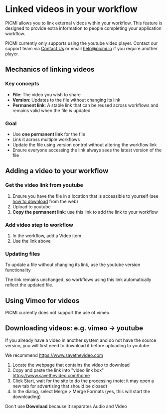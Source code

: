 # Linked videos in your workflow

PICMI allows you to link external videos within your workflow. This feature is designed to provide extra information to people completing your application workflow. 

<prompt>

PICMI currently only supports using the youtube video player. Contact our support team via <a href="https://www.picmi.io/contact-us" target="_blank">Contact Us</a> or
email <a href="mailto:help@picmi.com" target="_blank">help@picmi.io</a> if you require another player.

</prompt>

## Mechanics of linking videos

### Key concepts
- **File**: The video you wish to share
- **Version**: Updates to the file without changing its link
- **Permanent link**: A stable link that can be reused across workflows and remains valid when the file is updated

### Goal
- Use **one permanent link** for the file
- Link it across multiple workflows
- Update the file using version control without altering the workflow link
- Ensure everyone accessing the link always sees the latest version of the file

## Adding a video to your workflow

### Get the video link from youtube
1. Ensure you have the file in a location that is accessible to yourself (see [how to download](#downloading-videos-eg-vimeo--youtube) from the web)
2. Upload to youtube
3. **Copy the permanent link**: use this link to add the link to your workflow

### Add video step to workflow
1. In the workflow, add a Video item
2. Use the link above

### Updating files

To update a file without changing its link, use the youtube version functionality

<prompt>

The link remains unchanged, so workflows using this link automatically reflect the updated file.

</prompt>

## Using Vimeo for videos

PICMI currently does not support the use of vimeo. 

## Downloading videos: e.g. vimeo → youtube

If you already have a video in another system and do not have the source version, you will first need to download it before uploading to youtube.

We recommend https://www.savethevideo.com

<instructions>

1. Locate the webpage that contains the video to download
2. Copy and paste the link into "video link box" https://www.savethevideo.com/home
3. Click Start, wait for the site to do the processing (note: it may open a new tab for advertising that should be closed)
4. In the dialog, select Merge > Merge Formats (yes, this will start the downloading)

<prompt>

Don't use **Download** because it separates Audio and Video

</prompt>

</instructions>
